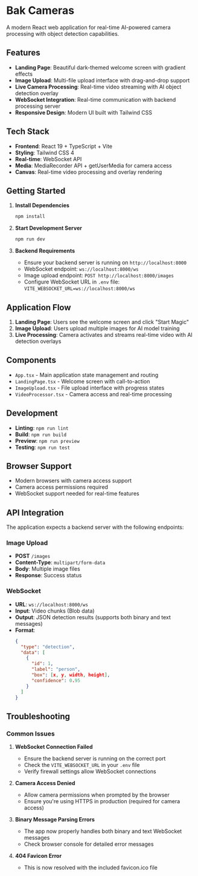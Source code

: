 # Bak Cameras

A modern React web application for real-time AI-powered camera processing with object detection capabilities.

## Features

- **Landing Page**: Beautiful dark-themed welcome screen with gradient effects
- **Image Upload**: Multi-file upload interface with drag-and-drop support
- **Live Camera Processing**: Real-time video streaming with AI object detection overlay
- **WebSocket Integration**: Real-time communication with backend processing server
- **Responsive Design**: Modern UI built with Tailwind CSS

## Tech Stack

- **Frontend**: React 19 + TypeScript + Vite
- **Styling**: Tailwind CSS 4
- **Real-time**: WebSocket API
- **Media**: MediaRecorder API + getUserMedia for camera access
- **Canvas**: Real-time video processing and overlay rendering

## Getting Started

1. **Install Dependencies**

   ```bash
   npm install
   ```

2. **Start Development Server**

   ```bash
   npm run dev
   ```

3. **Backend Requirements**
   - Ensure your backend server is running on `http://localhost:8000`
   - WebSocket endpoint: `ws://localhost:8000/ws`
   - Image upload endpoint: `POST http://localhost:8000/images`
   - Configure WebSocket URL in `.env` file: `VITE_WEBSOCKET_URL=ws://localhost:8000/ws`

## Application Flow

1. **Landing Page**: Users see the welcome screen and click "Start Magic"
2. **Image Upload**: Users upload multiple images for AI model training
3. **Live Processing**: Camera activates and streams real-time video with AI detection overlays

## Components

- `App.tsx` - Main application state management and routing
- `LandingPage.tsx` - Welcome screen with call-to-action
- `ImageUpload.tsx` - File upload interface with progress states
- `VideoProcessor.tsx` - Camera access and real-time processing

## Development

- **Linting**: `npm run lint`
- **Build**: `npm run build`
- **Preview**: `npm run preview`
- **Testing**: `npm run test`

## Browser Support

- Modern browsers with camera access support
- Camera access permissions required
- WebSocket support needed for real-time features

## API Integration

The application expects a backend server with the following endpoints:

### Image Upload

- **POST** `/images`
- **Content-Type**: `multipart/form-data`
- **Body**: Multiple image files
- **Response**: Success status

### WebSocket

- **URL**: `ws://localhost:8000/ws`
- **Input**: Video chunks (Blob data)
- **Output**: JSON detection results (supports both binary and text messages)
- **Format**:
  ```json
  {
    "type": "detection",
    "data": [
      {
        "id": 1,
        "label": "person",
        "box": [x, y, width, height],
        "confidence": 0.95
      }
    ]
  }
  ```

## Troubleshooting

### Common Issues

1. **WebSocket Connection Failed**

   - Ensure the backend server is running on the correct port
   - Check the `VITE_WEBSOCKET_URL` in your `.env` file
   - Verify firewall settings allow WebSocket connections

2. **Camera Access Denied**

   - Allow camera permissions when prompted by the browser
   - Ensure you're using HTTPS in production (required for camera access)

3. **Binary Message Parsing Errors**

   - The app now properly handles both binary and text WebSocket messages
   - Check browser console for detailed error messages

4. **404 Favicon Error**
   - This is now resolved with the included favicon.ico file
